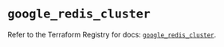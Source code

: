 # `google_redis_cluster`

Refer to the Terraform Registry for docs: [`google_redis_cluster`](https://registry.terraform.io/providers/hashicorp/google-beta/6.29.0/docs/resources/google_redis_cluster).
